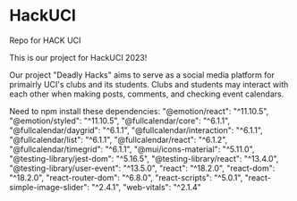# HackUCI
Repo for HACK UCI

This is our project for HackUCI 2023!

Our project "Deadly Hacks" aims to serve as a social media platform for primairly UCI's clubs and its students. Clubs and students may interact with each other when making posts, comments, and checking event calendars. 

Need to npm install these dependencies:
    "@emotion/react": "^11.10.5",
    "@emotion/styled": "^11.10.5",
    "@fullcalendar/core": "^6.1.1",
    "@fullcalendar/daygrid": "^6.1.1",
    "@fullcalendar/interaction": "^6.1.1",
    "@fullcalendar/list": "^6.1.1",
    "@fullcalendar/react": "^6.1.2",
    "@fullcalendar/timegrid": "^6.1.1",
    "@mui/icons-material": "^5.11.0",
    "@testing-library/jest-dom": "^5.16.5",
    "@testing-library/react": "^13.4.0",
    "@testing-library/user-event": "^13.5.0",
    "react": "^18.2.0",
    "react-dom": "^18.2.0",
    "react-router-dom": "^6.8.0",
    "react-scripts": "^5.0.1",
    "react-simple-image-slider": "^2.4.1",
    "web-vitals": "^2.1.4"
    
    
